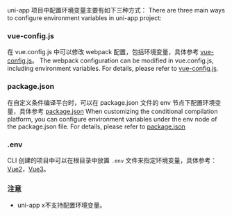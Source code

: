uni-app 项目中配置环境变量主要有如下三种方式：
There are three main ways to configure environment variables in uni-app project:

### vue-config.js

在 vue.config.js 中可以修改 webpack 配置，包括环境变量，具体参考 [vue-config.js](/collocation/vue-config)。
The webpack configuration can be modified in vue.config.js, including environment variables. For details, please refer to [vue-config.js](/collocation/vue-config).

### package.json

在自定义条件编译平台时，可以在 package.json 文件的 env 节点下配置环境变量，具体参考 [package.json](/collocation/package)
When customizing the conditional compilation platform, you can configure environment variables under the env node of the package.json file. For details, please refer to [package.json](/collocation/package)

### .env

CLI 创建的项目中可以在根目录中放置 ``.env`` 文件来指定环境变量，具体参考：[Vue2](https://cli.vuejs.org/zh/guide/mode-and-env.html#%E7%8E%AF%E5%A2%83%E5%8F%98%E9%87%8F)，[Vue3](https://cn.vitejs.dev/guide/env-and-mode.html)。

### 注意
* uni-app x不支持配置环境变量。
